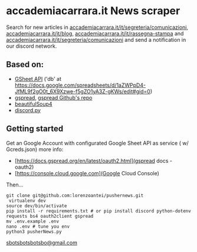 # accademiacarrara.it News scraper
Search for new articles in [accademiacarrara.it/it/segreteria/comunicazioni](https://accademiacarrara.it/it/segreteria/comunicazioni), [accademiacarrara.it/it/blog](https://www.accademiacarrara.it/it/blog), [accademiacarrara.it/it/rassegna-stampa](https://www.accademiacarrara.it/it/rassegna-stampa) and [accademiacarrara.it/it/segreteria/comunicazioni](https://www.accademiacarrara.it/it/segreteria/comunicazioni) and send a notification in our discord network.

## Based on:
- [GSheet API](https://developers.google.com/sheets/api) ('db' at https://docs.google.com/spreadsheets/d/1aZWPpD4-JfML9f2gO0t_6X9Xzwe-f5gZO1yA3Z-gKWs/edit#gid=0)
- [gspread](https://docs.gspread.org), [gspread Github's repo](https://github.com/burnash/gspread)
- [beautifulSoup4](https://www.crummy.com/software/BeautifulSoup/)
- [discord.py](https://discordpy.readthedocs.io/en/stable/)

## Getting started
Get an Google Account with configurated Google Sheet API as service ( w/ Gcreds.json)
more info:
- [https://docs.gspread.org/en/latest/oauth2.html](gspread docs - oauth2)
- [https://console.cloud.google.com](Google Cloud Console)

Then...

`git clone git@github.com:lorenzoantei/pushernews.git`\
` virtualenv dev`\
`source dev/bin/activate`\
`pip install -r requirements.txt # or pip install discord python-dotenv requests bs4 oauth2client gspread`\
`mv .env.example .env`\
`nano .env # tune you env`\
`python3 pusherNews.py`


sbotsbotsbotsbo@gmail.com
